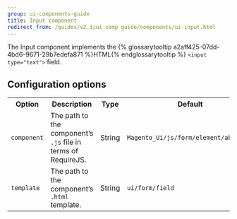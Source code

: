 ```yaml
---
group: ui-components-guide
title: Input component
redirect_from: /guides/v2.3/ui_comp_guide/components/ui-input.html
---
```


The Input component implements the {% glossarytooltip a2aff425-07dd-4bd6-9671-29b7edefa871 %}HTML{% endglossarytooltip %} `<input type="text">` field.

## Configuration options

<table>
  <tr>
    <th>Option </th>
    <th>Description</th>
    <th>Type</th>
    <th>Default</th>
  </tr>
  <tr>
    <td><code>component</code></td>
    <td>The path to the component’s <code>.js</code> file in terms of RequireJS.</td>
    <td>String</td>
    <td><code>Magento_Ui/js/form/element/abstract</code></td>
  </tr>
  <tr>
    <td><code>template</code></td>
    <td>The path to the component’s <code>.html</code> template.</td>
    <td>String</td>
    <td><code>ui/form/field</code></td>
  </tr>
</table>

